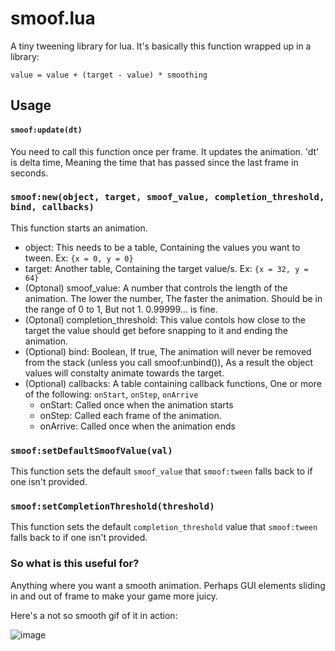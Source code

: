 # smoof.lua

A tiny tweening library for lua.
It's basically this function wrapped up in a library:
```
value = value + (target - value) * smoothing
```

## Usage

#### `smoof:update(dt)`
You need to call this function once per frame. It updates the animation.
'dt' is delta time, Meaning the time that has passed since the last frame in seconds.

### `smoof:new(object, target, smoof_value, completion_threshold, bind, callbacks)`
This function starts an animation.
* object: This needs to be a table, Containing the values you want to tween. Ex: `{x = 0, y = 0}`
* target: Another table, Containing the target value/s. Ex: `{x = 32, y = 64}`
* (Optonal) smoof_value: A number that controls the length of the animation. The lower the number, The faster the animation. Should be in the range of 0 to 1, But not 1. 0.99999... is fine.
* (Optonal) completion_threshold: This value contols how close to the target the value should get before snapping to it and ending the animation.
* (Optional) bind: Boolean, If true, The animation will never be removed from the stack (unless you call smoof:unbind()), As a result the object values will constalty animate towards the target.
* (Optional) callbacks: A table containing callback functions, One or more of the following: `onStart`, `onStep`, `onArrive`
  * onStart: Called once when the animation starts
  * onStep: Called each frame of the animation.
  * onArrive: Called once when the animation ends

### `smoof:setDefaultSmoofValue(val)`
This function sets the default `smoof_value` that `smoof:tween` falls back to if one isn't provided.

### `smoof:setCompletionThreshold(threshold)`
This function sets the default `completion_threshold` value that `smoof:tween` falls back to if one isn't provided.

### So what is this useful for?
Anything where you want a smooth animation. Perhaps GUI elements sliding in and out of frame to make your game more juicy.

Here's a not so smooth gif of it in action:

![image](https://github.com/veethree/smoof/blob/main/Demo/smoof_demo.gif)

